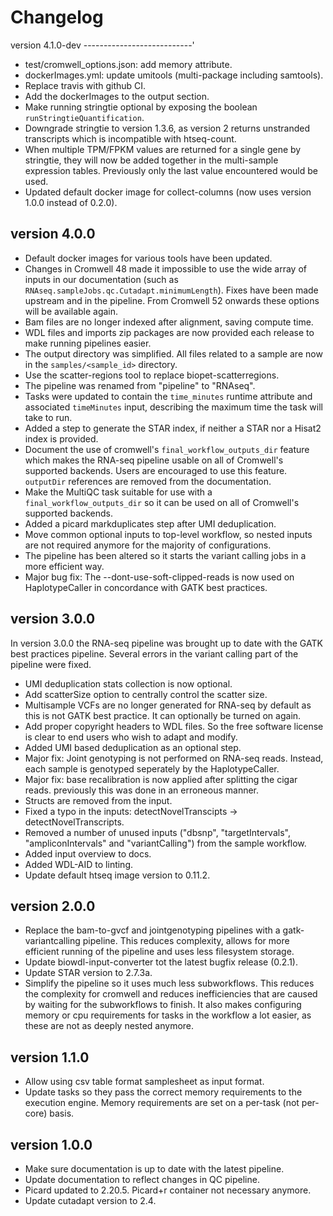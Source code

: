 Changelog
==========

<!--
Newest changes should be on top.

This document is user facing. Please word the changes in such a way
that users understand how the changes affect the new version.
-->

version 4.1.0-dev
---------------------------'
+ test/cromwell_options.json: add memory attribute.
+ dockerImages.yml: update umitools (multi-package including samtools).
+ Replace travis with github CI.
+ Add the dockerImages to the output section.
+ Make running stringtie optional by exposing the boolean
  `runStringtieQuantification`.
+ Downgrade stringtie to version 1.3.6, as version 2 returns unstranded
  transcripts which is incompatible with htseq-count.
+ When multiple TPM/FPKM values are returned for a single gene by
  stringtie, they will now be added together in the multi-sample
  expression tables. Previously only the last value encountered would be
  used.
+ Updated default docker image for collect-columns (now uses version 1.0.0
  instead of 0.2.0).

version 4.0.0
---------------------------
+ Default docker images for various tools have been updated.
+ Changes in Cromwell 48 made it impossible to use the wide array of inputs
  in our documentation (such as
  `RNAseq.sampleJobs.qc.Cutadapt.minimumLength`). Fixes have been made
  upstream and in the pipeline. From Cromwell 52 onwards these options will be
  available again.
+ Bam files are no longer indexed after alignment, saving compute time.
+ WDL files and imports zip packages are now provided each release to make
  running pipelines easier.
+ The output directory was simplified. All files related to a sample are now
  in the `samples/<sample_id>` directory.
+ Use the scatter-regions tool to replace biopet-scatterregions.
+ The pipeline was renamed from "pipeline" to "RNAseq".
+ Tasks were updated to contain the `time_minutes` runtime attribute and
  associated `timeMinutes` input, describing the maximum time the task will
  take to run.
+ Added a step to generate the STAR index, if neither a STAR nor a Hisat2
  index is provided.
+ Document the use of cromwell's `final_workflow_outputs_dir` feature which
  makes the RNA-seq pipeline usable on all of Cromwell's supported backends.
  Users are encouraged to use this feature. `outputDir` references are 
  removed from the documentation.
+ Make the MultiQC task suitable for use with a `final_workflow_outputs_dir`
  so it can be used on all of Cromwell's supported backends.
+ Added a picard markduplicates step after UMI deduplication.
+ Move common optional inputs to top-level workflow, so nested inputs are not
  required anymore for the majority of configurations.
+ The pipeline has been altered so it starts the variant calling jobs in a
  more efficient way.
+ Major bug fix: The --dont-use-soft-clipped-reads is now used on
  HaplotypeCaller in concordance with GATK best practices.

version 3.0.0
---------------------------
In version 3.0.0 the RNA-seq pipeline was brought up to date with the
GATK best practices pipeline. Several errors in the variant calling part of
the pipeline were fixed.

+ UMI deduplication stats collection is now optional.
+ Add scatterSize option to centrally control the scatter size.
+ Multisample VCFs are no longer generated for RNA-seq by default as this is
  not GATK best practice. It can optionally be turned on again.
+ Add proper copyright headers to WDL files. So the free software license
  is clear to end users who wish to adapt and modify.
+ Added UMI based deduplication as an optional step.
+ Major fix: Joint genotyping is not performed on RNA-seq reads. Instead, each
  sample is genotyped seperately by the HaplotypeCaller.
+ Major fix: base recalibration is now applied after splitting the cigar reads.
  previously this was done in an erroneous manner.
+ Structs are removed from the input.
+ Fixed a typo in the inputs: detectNovelTranscipts -> detectNovelTranscripts.
+ Removed a number of unused inputs ("dbsnp", "targetIntervals",
  "ampliconIntervals" and "variantCalling") from the sample workflow.
+ Added input overview to docs.
+ Added WDL-AID to linting.
+ Update default htseq image version to 0.11.2.

version 2.0.0
---------------------------
+ Replace the bam-to-gvcf and jointgenotyping pipelines with a
  gatk-variantcalling pipeline. This reduces complexity, allows for
  more efficient running of the pipeline and uses less filesystem
  storage.
+ Update biowdl-input-converter tot the latest bugfix release (0.2.1).
+ Update STAR version to 2.7.3a.
+ Simplify the pipeline so it uses much less subworkflows. This reduces
  the complexity for cromwell and reduces inefficiencies that are caused
  by waiting for the subworkflows to finish.
  It also makes configuring memory or cpu requirements for tasks in the
  workflow a lot easier, as these are not as deeply nested anymore.

version 1.1.0
---------------------------
+ Allow using csv table format samplesheet as input format.
+ Update tasks so they pass the correct memory requirements to the
  execution engine. Memory requirements are set on a per-task (not
  per-core) basis.

version 1.0.0
---------------------------
+ Make sure documentation is up to date with the latest pipeline.
+ Update documentation to reflect changes in QC pipeline.
+ Picard updated to 2.20.5. Picard+r container not necessary anymore.
+ Update cutadapt version to 2.4.
